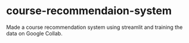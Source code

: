 # course-recommendaion-system
Made a course recommendation system using streamlit and training the data on Google Collab.
